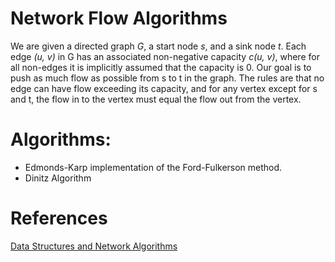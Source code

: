 # Network Flow Algorithms

We are given a directed graph *G*, a start node *s*, and a sink node *t*. Each edge *(u, v)* in G has an associated non-negative capacity *c(u, v)*, where for all non-edges it is implicitly assumed that the capacity is 0. Our goal is to push as much flow as possible from s to t in the graph. The rules are that no edge can have flow exceeding its capacity, and for any vertex except for s and t, the flow in to the vertex must equal the flow out from the vertex.

# Algorithms:
- Edmonds-Karp implementation of the Ford-Fulkerson method.
- Dinitz Algorithm

# References
[Data Structures and Network Algorithms](https://dl.acm.org/citation.cfm?id=3485)
